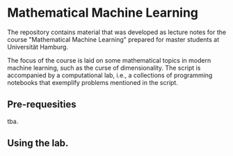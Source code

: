 # Mathematical Machine Learning 

The repository contains material that was developed as lecture notes for the course "Mathematical Machine Learning" prepared for master students at Universität Hamburg. 

The focus of the course is laid on some mathematical topics in modern machine learning, such as the curse of dimensionality. The script is accompanied by a computational lab, i.e., a collections of programming notebooks that exemplify problems mentioned in the script. 

## Pre-requesities  
tba. 
## Using the lab. 


